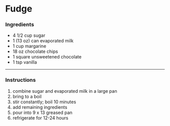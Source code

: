 # Fudge

### Ingredients

- 4 1/2 cup sugar
- 1 (13 oz) can evaporated milk
- 1 cup margarine
- 18 oz chocolate chips
- 1 square unsweetened chocolate
- 1 tsp vanilla

***************
  
### Instructions

1. combine sugar and evaporated milk in a large pan 
2. bring to a boil
3. stir constantly; boil 10 minutes
4. add remaining ingredients
5. pour into 9 x 13 greased pan
6. refrigerate for 12-24 hours

